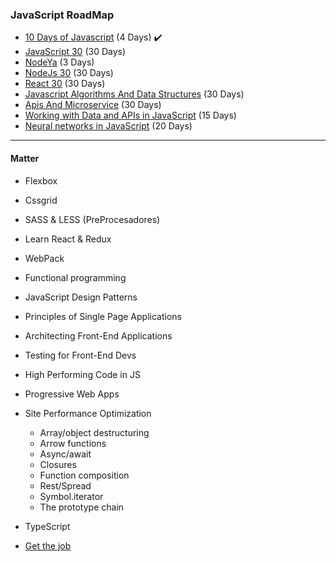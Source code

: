 ### JavaScript RoadMap

- [10 Days of Javascript](https://www.hackerrank.com/domains/tutorials/10-days-of-javascript) (4 Days) ✔️
- [JavaScript 30](https://javascript30.com/) (30 Days)  
- [NodeYa](http://www.tutorialesprogramacionya.com/javascriptya/nodejsya/) (3 Days)  
- [NodeJs 30](https://www.nodejsera.com/30-days-of-node.html) (30 Days)  
- [React 30](https://www.fullstackreact.com/30-days-of-react/) (30 Days)  
- [Javascript Algorithms And Data Structures](https://www.freecodecamp.org/) (30 Days)  
- [Apis And Microservice](https://www.freecodecamp.org/) (30 Days)  
- [Working with Data and APIs in JavaScript](https://www.youtube.com/playlist?list=PLRqwX-V7Uu6YxDKpFzf_2D84p0cyk4T7X) (15 Days)
- [Neural networks in JavaScript](https://scrimba.com/g/gneuralnetworks) (20 Days)

______
#### Matter
* Flexbox
* Cssgrid
* SASS & LESS (PreProcesadores) 
* Learn React & Redux
* WebPack
* Functional programming

* JavaScript Design Patterns
* Principles of Single Page Applications
* Architecting Front-End Applications
* Testing for Front-End Devs
* High Performing Code in JS
* Progressive Web Apps
* Site Performance Optimization

    * Array/object destructuring
    * Arrow functions
    * Async/await
    * Closures
    * Function composition
    * Rest/Spread
    * Symbol.iterator
    * The prototype chain

* TypeScript

- [Get the job](https://github.com/FernandoFH/Programming_Interview_Study_Plan)
